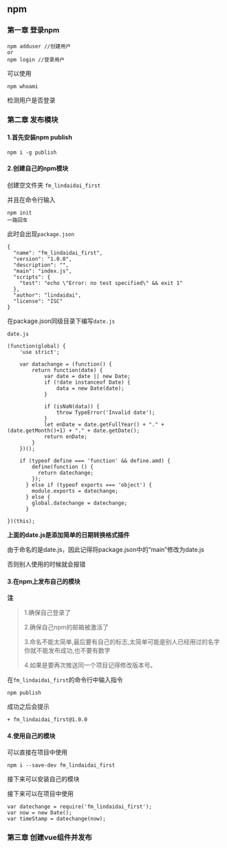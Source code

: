 ## npm



### 第一章 登录npm

```
npm adduser //创建用户
or
npm login //登录用户
```

可以使用

```
npm whoami
```

检测用户是否登录



### 第二章 发布模块

#### 1.首先安装npm publish

```
npm i -g publish
```



#### 2.创建自己的npm模块

创建空文件夹 `fm_lindaidai_first`

并且在命令行输入

```
npm init
一路回车
```

此时会出现`package.json`

```
{
  "name": "fm_lindaidai_first",
  "version": "1.0.0",
  "description": "",
  "main": "index.js",
  "scripts": {
    "test": "echo \"Error: no test specified\" && exit 1"
  },
  "author": "lindaidai",
  "license": "ISC"
}

```

在package.json同级目录下编写`date.js`

```
date.js

(function(global) {
	'use strict';

    var datachange = (function() {
        return function(date) {
            var date = date || new Date;
            if (!date instanceof Date) {
                data = new Date(date);
            }

            if (isNaN(data)) {
                throw TypeError('Invalid date');
            }
            let enDate = date.getFullYear() + "." + (date.getMonth()+1) + "." + date.getDate();
            return enDate;
        }
    })();

    if (typeof define === 'function' && define.amd) {
        define(function () {
          return datechange;
        });
      } else if (typeof exports === 'object') {
        module.exports = datechange;
      } else {
        global.datechange = datechange;
      }

})(this);
```

**上面的date.js是添加简单的日期转换格式插件**

由于命名的是date.js，因此记得将package.json中的“main”修改为date.js

否则别人使用的时候就会报错



#### 3.在npm上发布自己的模块

**注**

> 1.确保自己登录了
>
> 2.确保自己npm的邮箱被激活了
>
> 3.命名不能太简单,最后要有自己的标志,太简单可能是别人已经用过的名字你就不能发布成功,也不要有数字
>
> 4.如果是要再次推送同一个项目记得修改版本号。

在`fm_lindaidai_first`的命令行中输入指令

```
npm publish
```

成功之后会提示

```
+ fm_lindaidai_first@1.0.0
```



#### 4.使用自己的模块

可以直接在项目中使用

```
npm i --save-dev fm_lindaidai_first
```

接下来可以安装自己的模块

接下来可以在项目中使用

```
var datechange = require('fm_lindaidai_first');
var now = new Date();
var timeStamp = datechange(now);
```



### 第三章 创建vue组件并发布

